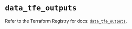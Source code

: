 # `data_tfe_outputs`

Refer to the Terraform Registry for docs: [`data_tfe_outputs`](https://registry.terraform.io/providers/hashicorp/tfe/0.68.1/docs/data-sources/outputs).
